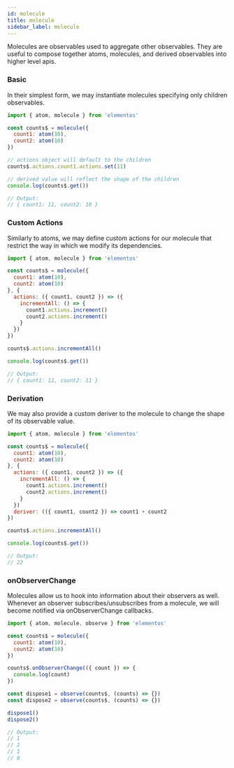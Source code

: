 ```yaml
---
id: molecule
title: molecule
sidebar_label: molecule
---
```


Molecules are observables used to aggregate other observables. They are useful to compose together atoms, molecules, and derived observables into higher level apis. 

### Basic

In their simplest form, we may instantiate molecules specifying only children observables.

```js
import { atom, molecule } from 'elementos'

const counts$ = molecule({
  count1: atom(10),
  count2: atom(10)
})

// actions object will default to the children
counts$.actions.count1.actions.set(11)

// derived value will reflect the shape of the children
console.log(counts$.get())

// Output:
// { count1: 11, count2: 10 }
```

### Custom Actions

Similarly to atoms, we may define custom actions for our molecule that restrict the way in which we modify its dependencies.

```js
import { atom, molecule } from 'elementos'

const counts$ = molecule({
  count1: atom(10),
  count2: atom(10)
}, {
  actions: ({ count1, count2 }) => ({
    incrementAll: () => {
      count1.actions.increment()
      count2.actions.increment()
    }
  })
})

counts$.actions.incrementAll()

console.log(counts$.get())

// Output:
// { count1: 11, count2: 11 }
```

### Derivation

We may also provide a custom deriver to the molecule to change the shape of its observable value.

```js
import { atom, molecule } from 'elementos'

const counts$ = molecule({
  count1: atom(10),
  count2: atom(10)
}, {
  actions: ({ count1, count2 }) => ({
    incrementAll: () => {
      count1.actions.increment()
      count2.actions.increment()
    }
  })
  deriver: (({ count1, count2 }) => count1 + count2
})

counts$.actions.incrementAll()

console.log(counts$.get())

// Output:
// 22
```

### onObserverChange

Molecules allow us to hook into information about their observers as well. Whenever an observer subscribes/unsubscribes from a molecule, we will become notified via onObserverChange callbacks.

```js
import { atom, molecule, observe } from 'elementos'

const counts$ = molecule({
  count1: atom(10),
  count2: atom(10)
})

counts$.onObserverChange(({ count }) => {
  console.log(count)
})

const dispose1 = observe(counts$, (counts) => {})
const dispose2 = observe(counts$, (counts) => {})

dispose1()
dispose2()

// Output:
// 1
// 2
// 1
// 0
```
